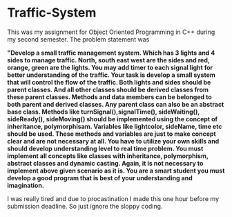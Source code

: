 # Traffic-System
This was my assignment for Object Oriented Programming in C++ during my second semester. The problem statement was 

**"Develop a small traffic management system. Which has 3 lights and 4 sides to manage traffic. North, south east west are the sides and red, orange, green are the lights. You may add timer to each signal light for better understanding of the traffic. Your task is develop a small system that will control the flow of the traffic. Both lights and sides should be parent classes. And all other classes should be derived classes from these parent classes. Methods and data members can be belonged to both parent and derived classes. Any parent class can also be an abstract base class. Methods like turnSignal(),signalTime(), sideWaiting(), sideReady(), sideMoving() should be implemented using the concept of inheritance, polymorphisam. Variables like lightcolor, sideName, time etc should be used. These methods and variables are just to make concept clear and are not necessary at all.
You have to utilize your own skills and should develop understanding level to real time problem.
You must implement all concepts like classes with inheritance, polymorphism, abstract classes and dynamic casting. 
Again, it is not necessary to implement above given scenario as it is. You are a smart student you must develop a good program that is best of your understanding and imagination.**

I was really tired and due to procastination I made this one hour before my submission deadline. So just ignore the sloppy coding.
